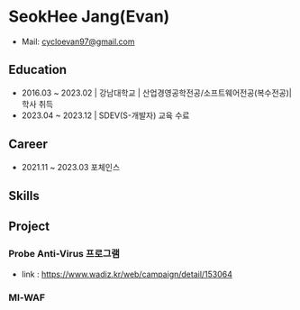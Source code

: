 # SeokHee Jang(Evan)

- Mail: <cycloevan97@gmail.com>




## Education

- 2016.03 ~ 2023.02 | 강남대학교 | 산업경영공학전공/소프트웨어전공(복수전공)| 학사 취득
- 2023.04 ~ 2023.12 | SDEV(S-개발자) 교육 수료



## Career

- 2021.11 ~ 2023.03 포체인스



## Skills




## Project 


### Probe Anti-Virus 프로그램

- link : https://www.wadiz.kr/web/campaign/detail/153064



### Ml-WAF







